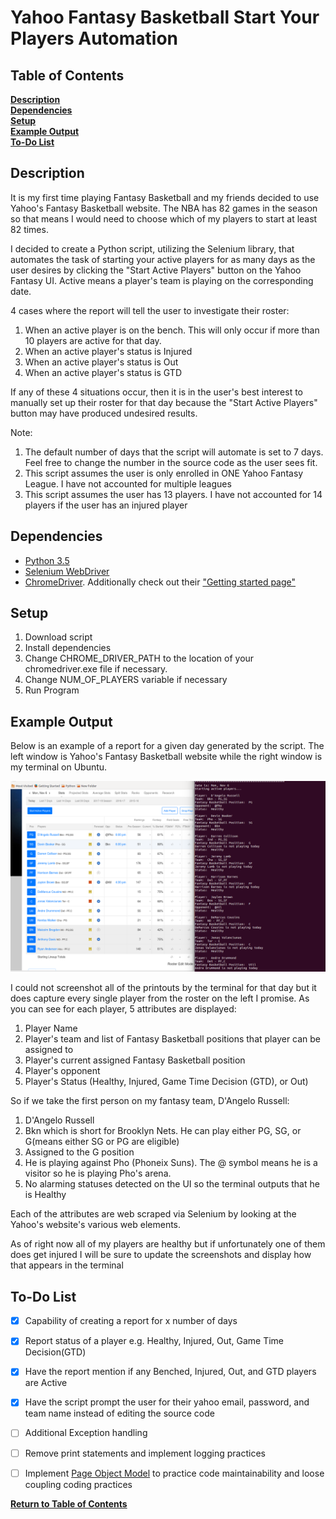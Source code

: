 # Yahoo Fantasy Basketball Start Your Players Automation

## Table of Contents

**[Description](#description)**<br>
**[Dependencies](#dependencies)**<br>
**[Setup](#setup)**<br>
**[Example Output](#example-output)**<br>
**[To-Do List](#to-do-list)**<br>

## Description

It is my first time playing Fantasy Basketball and my friends decided to use Yahoo's Fantasy Basketball website. The NBA has 82 games in the season so that means I would need to choose which of my players to start at least 82 times. 

I decided to create a Python script, utilizing the Selenium library, that automates the task of starting your active players for as many days as the user desires by clicking the "Start Active Players" button on the Yahoo Fantasy UI. Active means a player's team is playing on the corresponding date.

4 cases where the report will tell the user to investigate their roster:
1. When an active player is on the bench. This will only occur if more than 10 players are active for that day.
2. When an active player's status is Injured
3. When an active player's status is Out
4. When an active player's status is GTD

If any of these 4 situations occur, then it is in the user's best interest to manually set up their roster for that day because the "Start Active Players" button may have produced undesired results.

Note:
1. The default number of days that the script will automate is set to 7 days. Feel free to change the number in the source code as the user sees fit.
2. This script assumes the user is only enrolled in ONE Yahoo Fantasy League. I have not accounted for multiple leagues
3. This script assumes the user has 13 players. I have not accounted for 14 players if the user has an injured player

## Dependencies
* [Python 3.5](https://www.python.org/downloads/release/python-350/)
* [Selenium WebDriver](http://www.seleniumhq.org/download/)
* [ChromeDriver](https://sites.google.com/a/chromium.org/chromedriver/downloads). Additionally check out their ["Getting started page"](https://sites.google.com/a/chromium.org/chromedriver/getting-started) 

## Setup
1. Download script
2. Install dependencies
3. Change CHROME_DRIVER_PATH to the location of your chromedriver.exe file if necessary.
4. Change NUM_OF_PLAYERS variable if necessary
5. Run Program

## Example Output

Below is an example of a report for a given day generated by the script. The left window is Yahoo's Fantasy Basketball website while the right window is my terminal on Ubuntu.

![alt text](/examples/report.png)

I could not screenshot all of the printouts by the terminal for that day but it does capture every single player from the roster on the left I promise. As you can see for each player, 5 attributes are displayed:
1. Player Name
2. Player's team and list of Fantasy Basketball positions that player can be assigned to 
3. Player's current assigned Fantasy Basketball position
4. Player's opponent
5. Player's Status (Healthy, Injured, Game Time Decision (GTD), or Out)

So if we take the first person on my fantasy team, D'Angelo Russell:
1. D'Angelo Russell
2. Bkn which is short for Brooklyn Nets. He can play either PG, SG, or G(means either SG or PG are eligible) 
3. Assigned to the G position
4. He is playing against Pho (Phoneix Suns). The @ symbol means he is a visitor so he is playing Pho's arena.
5. No alarming statuses detected on the UI so the terminal outputs that he is Healthy

Each of the attributes are web scraped via Selenium by looking at the Yahoo's website's various web elements.

As of right now all of my players are healthy but if unfortunately one of them does get injured I will be sure to update the screenshots and display how that appears in the terminal

## To-Do List

- [x] Capability of creating a report for x number of days
- [x] Report status of a player e.g. Healthy, Injured, Out, Game Time Decision(GTD)
- [x] Have the report mention if any Benched, Injured, Out, and GTD players are Active
- [x] Have the script prompt the user for their yahoo email, password, and team name instead of editing the source code
- [ ] Additional Exception handling
- [ ] Remove print statements and implement logging practices
- [ ] Implement [Page Object Model](https://www.toptal.com/selenium/test-automation-in-selenium-using-page-object-model-and-page-factory) to practice code maintainability and loose coupling coding practices


**[Return to Table of Contents](#table-of-contents)**